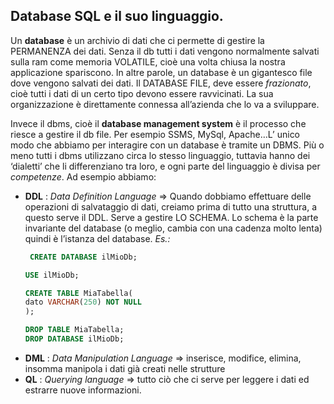 ## Database SQL e il suo linguaggio.
Un **database** è un archivio di dati che ci permette di gestire la PERMANENZA dei dati. Senza il db tutti i dati vengono normalmente salvati sulla ram come memoria VOLATILE, cioè una volta chiusa la nostra applicazione spariscono. In altre parole, un database è un gigantesco file dove vengono salvati dei dati. Il DATABASE FILE, deve essere *frazionato*, cioè tutti i dati di un certo tipo devono essere ravvicinati. La sua organizzazione è direttamente connessa all’azienda che lo va a sviluppare.


Invece il dbms, cioè il **database management system** è il processo che riesce a gestire il db file. Per esempio SSMS, MySql, Apache…L’ unico modo che abbiamo per interagire con un database è tramite un DBMS. Più o meno tutti i dbms utilizzano circa lo stesso linguaggio, tuttavia hanno dei ‘dialetti’ che li differenziano tra loro, e ogni parte del linguaggio è divisa per *competenze*. Ad esempio abbiamo:
- **DDL** : *Data Definition Language* ⇒ Quando dobbiamo effettuare delle operazioni di salvataggio di dati, creiamo prima di tutto una struttura, a questo serve il DDL. Serve a gestire LO SCHEMA. Lo schema è la parte invariante del database (o meglio, cambia con una cadenza molto lenta) quindi è l’istanza del database.
*Es.:*
  ```sql
   CREATE DATABASE ilMioDb; 
  
  USE ilMioDb;

  CREATE TABLE MiaTabella(
  dato VARCHAR(250) NOT NULL
  );
  
  DROP TABLE MiaTabella;
  DROP DATABASE ilMioDb;

- **DML** : *Data Manipulation Language* ⇒ inserisce, modifice, elimina, insomma manipola i dati già creati nelle strutture
- **QL** : *Querying language* ⇒ tutto ciò che ci serve per leggere i dati ed estrarre nuove informazioni.
